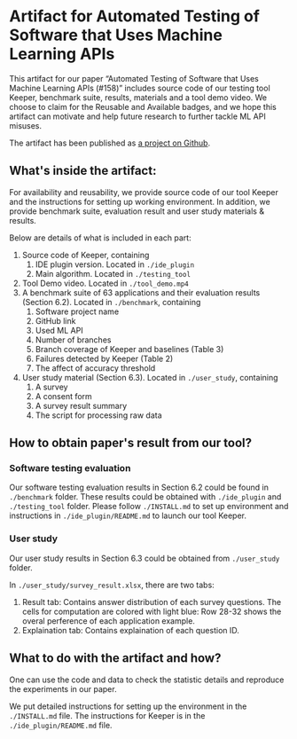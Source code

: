 # Artifact for Automated Testing of Software that Uses Machine Learning APIs

This artifact for our paper “Automated Testing of Software that Uses Machine Learning APIs (#158)” includes source code of our testing tool Keeper, benchmark suite, results, materials and a tool demo video. We choose to claim for the Reusable and Available badges, and we hope this artifact can motivate and help future research to further tackle ML API misuses.

The artifact has been published as [a project on Github](https://github.com/mlapistudy/ICSE2022_158).

## What's inside the artifact:

For availability and reusability, we provide source code of our tool Keeper and the instructions for setting up working environment. In addition, we provide benchmark suite, evaluation result and user study materials & results.

Below are details of what is included in each part:

1. Source code of Keeper, containing
   1. IDE plugin version. Located in `./ide_plugin`
   2. Main algorithm. Located in `./testing_tool`
2. Tool Demo video. Located in `./tool_demo.mp4`
3. A benchmark suite of 63 applications and their evaluation results (Section 6.2). Located in `./benchmark`, containing
   1. Software project name
   2. GitHub link
   3. Used ML API
   4. Number of branches
   5. Branch coverage of Keeper and baselines (Table 3)
   6. Failures detected by Keeper (Table 2)
   7. The affect of accuracy threshold
4. User study material (Section 6.3). Located in `./user_study`, containing
   1. A survey
   2. A consent form
   3. A survey result summary
   4. The script for processing raw data


## How to obtain paper's result from our tool?

### Software testing evaluation
Our software testing evaluation results in Section 6.2 could be found in `./benchmark` folder. These results could be obtained with `./ide_plugin` and `./testing_tool` folder. Please follow `./INSTALL.md` to set up environment and instructions in `./ide_plugin/README.md` to launch our tool Keeper.

### User study
Our user study results in Section 6.3 could be obtained from `./user_study` folder.

In `./user_study/survey_result.xlsx`, there are two tabs:

1. Result tab: Contains answer distribution of each survey questions. The cells for computation are colored with light blue: Row 28-32 shows the overal perference of each application example.
2. Explaination tab: Contains explaination of each question ID.

## What to do with the artifact and how?

One can use the code and data to check the statistic details and reproduce the experiments in our paper.

We put detailed instructions for setting up the environment in the `./INSTALL.md` file. The instructions for Keeper is in the `./ide_plugin/README.md` file.
